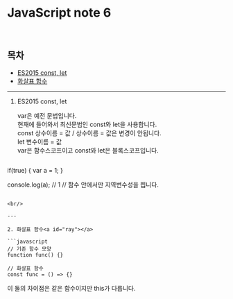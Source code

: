 # JavaScript note 6

<br/>

## 목차

- [ES2015 const, let](#const)
- [화살표 함수](#ray)

---

1. ES2015 const, let<a id="const"></a>

   var은 예전 문법입니다.<br/>현재에 들어와서 최신문법인 const와 let을 사용합니다.<br/>const 상수이름 = 값 / 상수이름 = 값은 변경이 안됩니다.<br/>let 변수이름 = 값<br/>var은 함수스코프이고 const와 let은 블록스코프입니다.
   
   ```javascript
if(true) {
     var a =  1;
}
   
   console.log(a);	// 1
   // 함수 안에서만 지역변수성을 띕니다.
   ```
   
   <br/>
   
   ---
   
2. 화살표 함수<a id="ray"></a>

   ```javascript
   // 기존 함수 모양
   function func() {}
   
   // 화살표 함수
   const func = () => {}
   ```

   이 둘의 차이점은 같은 함수이지만 this가 다릅니다.
